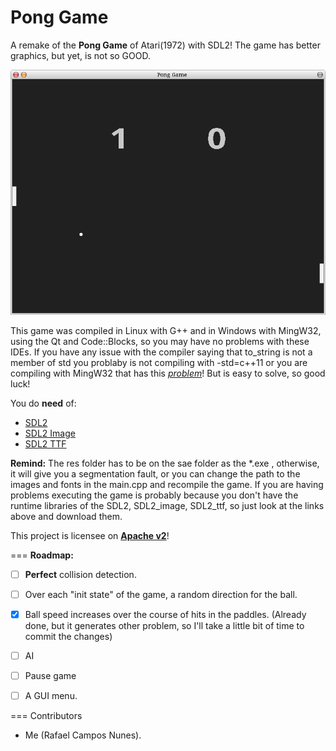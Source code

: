 __Pong Game__
===

A remake of the __Pong Game__ of Atari(1972) with SDL2! The game has better graphics, but yet, is not so GOOD.

![Game Image](PongGame.png)

This game was compiled in Linux with G++ and in Windows with MingW32, using the Qt and Code::Blocks, so you may have no problems with these IDEs. If you have any issue with the compiler saying that to_string is not a member of std you problaby is not compiling with -std=c++11 or you are compiling with MingW32 that has this _[problem](https://gcc.gnu.org/bugzilla/show_bug.cgi?id=52015)_! But is easy to solve, so good luck!

You do <b>need</b> of:
  * [SDL2](http://www.libsdl.org/download-2.0.php)
  * [SDL2 Image](https://www.libsdl.org/projects/SDL_image/)
  * [SDL2 TTF](https://www.libsdl.org/projects/SDL_ttf/)
 

<b>Remind:</b> The res folder has to be on the sae folder as the *.exe , otherwise, it will give you a segmentation fault, or you can change the path to the images and fonts in the main.cpp and recompile the game. If you are having problems executing the game is probably because you don't have the runtime libraries of the SDL2, SDL2_image, SDL2_ttf, so just look at the links above and download them.


This project is licensee on __[Apache v2](http://www.apache.org/licenses/LICENSE-2.0.html)__!

===
<b>Roadmap:</b> 
  - [ ] __Perfect__ collision detection.
  - [ ] Over each "init state" of the game, a random direction for the ball.
  - [x] Ball speed increases over the course of hits in the paddles. (Already done, but it generates other problem, so I'll take a little bit of time to commit the changes)
  - [ ] AI
  - [ ] Pause game
  - [ ] A GUI menu.


===
Contributors
 * Me (Rafael Campos Nunes).


